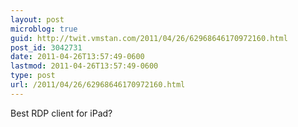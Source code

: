 ```yaml
---
layout: post
microblog: true
guid: http://twit.vmstan.com/2011/04/26/62968646170972160.html
post_id: 3042731
date: 2011-04-26T13:57:49-0600
lastmod: 2011-04-26T13:57:49-0600
type: post
url: /2011/04/26/62968646170972160.html
---
```

Best RDP client for iPad?
